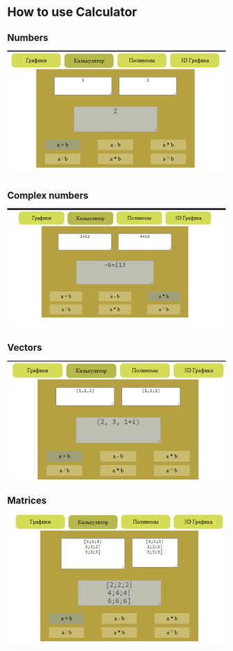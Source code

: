 # How to use Calculator

## Numbers
![Numbers Screenshot](assets/numbers.png)

## Complex numbers
![Complex Numbers Screenshot](assets/complex.png)

## Vectors
![Vectors Screenshot](assets/vectors.png)

## Matrices
![Matrices Screenshot](assets/matrices.png)



